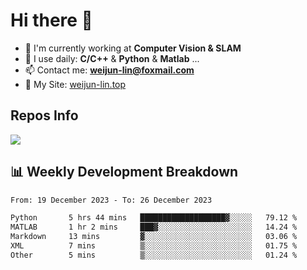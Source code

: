 # Hi there 👋

<!--
**Weijun-Lin/Weijun-Lin** is a ✨ _special_ ✨ repository because its `README.md` (this file) appears on your GitHub profile.

Here are some ideas to get you started:

- 🔭 I’m currently working on ...
- 🌱 I’m currently learning ...
- 👯 I’m looking to collaborate on ...
- 🤔 I’m looking for help with ...
- 💬 Ask me about ...
- 📫 How to reach me: ...
- 😄 Pronouns: ...
- ⚡ Fun fact: ...
-->

- 🏢 I'm currently working at **Computer Vision & SLAM**
- 🚀 I use daily: **C/C++** & **Python** & **Matlab** ...
- 📫 Contact me: **weijun-lin@foxmail.com**
- 🔗 My Site: [weijun-lin.top](https://weijun-lin.top/)

  

## Repos Info
![](https://github-readme-stats.vercel.app/api?username=Weijun-Lin&theme=cobalt)

## 📊 Weekly Development Breakdown

<!--START_SECTION:waka-->

```txt
From: 19 December 2023 - To: 26 December 2023

Python       5 hrs 44 mins   ███████████████████▓░░░░░   79.12 %
MATLAB       1 hr 2 mins     ███▓░░░░░░░░░░░░░░░░░░░░░   14.24 %
Markdown     13 mins         ▓░░░░░░░░░░░░░░░░░░░░░░░░   03.06 %
XML          7 mins          ▒░░░░░░░░░░░░░░░░░░░░░░░░   01.75 %
Other        5 mins          ▒░░░░░░░░░░░░░░░░░░░░░░░░   01.24 %
```

<!--END_SECTION:waka-->
